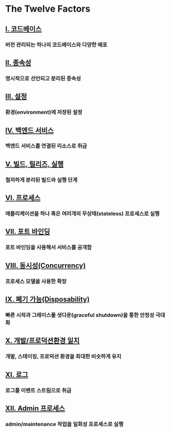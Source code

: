 The Twelve Factors
==================

## [I. 코드베이스](./codebase)
### 버전 관리되는 하나의 코드베이스와 다양한 배포

## [II. 종속성](./dependencies)
### 명시적으로 선언되고 분리된 종속성

## [III. 설정](./config)
### 환경(environment)에 저장된 설정

## [IV. 백엔드 서비스](./backing-services)
### 백엔드 서비스를 연결된 리소스로 취급

## [V. 빌드, 릴리즈, 실행](./build-release-run)
### 철저하게 분리된 빌드와 실행 단계

## [VI. 프로세스](./processes)
### 애플리케이션을 하나 혹은 여러개의 무상태(stateless) 프로세스로 실행

## [VII. 포트 바인딩](./port-binding)
### 포트 바인딩을 사용해서 서비스를 공개함

## [VIII. 동시성(Concurrency)](./concurrency)
### 프로세스 모델을 사용한 확장

## [IX. 폐기 가능(Disposability)](./disposability)
### 빠른 시작과 그레이스풀 셧다운(graceful shutdown)을 통한 안정성 극대화

## [X. 개발/프로덕션환경 일치](./dev-prod-parity)
### 개발, 스테이징, 프로덕션 환경을 최대한 비슷하게 유지

## [XI. 로그](./logs)
### 로그를 이벤트 스트림으로 취급

## [XII. Admin 프로세스](./admin-processes)
### admin/maintenance 작업을 일회성 프로세스로 실행
